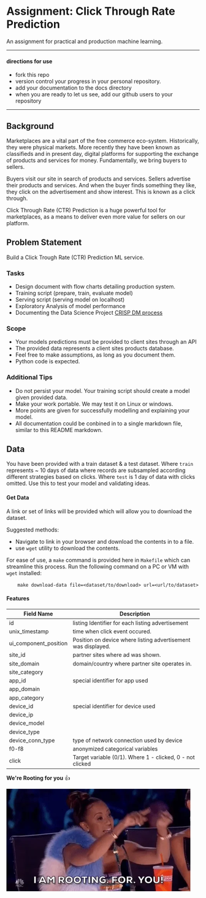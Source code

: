 # Assignment: Click Through Rate Prediction

An assignment for practical and production machine learning.

--------------------------
#### directions for use

- fork this repo
- version control your progress in your personal repository.
- add your documentation to the docs directory
- when you are ready to let us see, add our github users to your repository

-----------------------

## Background

Marketplaces are a vital part of the free commerce eco-system. Historically, they were physical markets. More recently they have been known as classifieds and in present day, digital platforms for supporting the exchange of products and services for money. Fundamentally, we bring buyers to sellers.

Buyers visit our site in search of products and services. Sellers advertise their products and services. And when the buyer finds something they like, they click on the advertisement and show interest. This is known as a click through.

Click Through Rate (CTR) Prediction is a huge powerful tool for marketplaces, as a means to deliver even more value for sellers on our platform.

## Problem Statement

Build a Click Trough Rate (CTR) Prediction ML service.

### Tasks

- Design document with flow charts detailing production system.
- Training script (prepare, train, evaluate model)
- Serving script (serving model on localhost)
- Exploratory Analysis of model performance
- Documenting the Data Science Project [CRISP DM process](https://www.datascience-pm.com/crisp-dm-2/)

### Scope

- Your models predictions must be provided to client sites through an API
- The provided data represents a client sites products database.
- Feel free to make assumptions, as long as you document them.
- Python code is expected.

### Additional Tips

- Do not persist your model. Your training script should create a model given provided data.
- Make your work portable. We may test it on Linux or windows.
- More points are given for successfully modelling and explaining your model.
- All documentation could be conbined in to a single markdown file, similar to this README markdown.


## Data

You have been provided with a train dataset & a test dataset. Where `train` represents ~ 10 days of data where records are subsampled according different strategies based on clicks. Where `test` is 1 day of data with clicks omitted. Use this to test your model and validating ideas.

#### Get Data

A link or set of links will be provided which will allow you to download the dataset.

Suggested methods:
- Navigate to link in your browser and download the contents in to a file.
- use `wget` utility to download the contents.

For ease of use, a `make` command is provided here in `Makefile` which can streamline this process.
Run the following command on a PC or VM with `wget` installed:

```
    make download-data file=<dataset/to/download> url=<url/to/dataset>
```

#### Features

| Field Name | Description |
|--|--|
| id | listing Identifier for each listing advertisement |
| unix_timestamp | time when click event occured. |
| ui_component_position | Position on device where listing advertisement was displayed. |
| site_id | partner sites where ad was shown. |
| site_domain | domain/country where partner site operates in. |
| site_category | | 
| app_id | special identifier for app used |
| app_domain | |
| app_category | |
| device_id | special identifier for device used |
| device_ip | |
|device_model | |
| device_type | |
| device_conn_type | type of network connection used by device |
| f0-f8 | anonymized categorical variables |
| click | Target variable (0/1). Where 1 - clicked, 0 - not clicked |

**We're Rooting for you** :+1:

![We are rooting for you.](images/rooting4you.webp)
